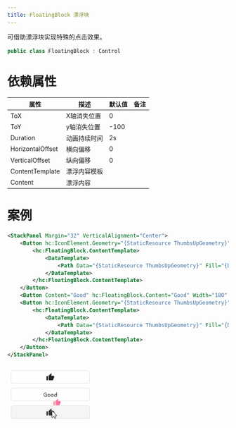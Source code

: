 ```yaml
---
title: FloatingBlock 漂浮块
---
```


可借助漂浮块实现特殊的点击效果。

```cs
public class FloatingBlock : Control
```

# 依赖属性

|属性|描述|默认值|备注|
|-|-|-|-|
|ToX|X轴消失位置|0||
|ToY|y轴消失位置|-100||
|Duration|动画持续时间|2s||
|HorizontalOffset|横向偏移|0||
|VerticalOffset|纵向偏移|0||
|ContentTemplate|漂浮内容模板|||
|Content|漂浮内容||||

# 案例

```xml
<StackPanel Margin="32" VerticalAlignment="Center">
    <Button hc:IconElement.Geometry="{StaticResource ThumbsUpGeometry}" Width="180">
        <hc:FloatingBlock.ContentTemplate>
            <DataTemplate>
                <Path Data="{StaticResource ThumbsUpGeometry}" Fill="{DynamicResource DangerBrush}" Width="16" Height="16"/>
            </DataTemplate>
        </hc:FloatingBlock.ContentTemplate>
    </Button>
    <Button Content="Good" hc:FloatingBlock.Content="Good" Width="180" Margin="0,10,0,0"/>
    <Button hc:IconElement.Geometry="{StaticResource ThumbsUpGeometry}" Width="180" Margin="0,10,0,0" hc:FloatingBlock.Duration="0:0:1" hc:FloatingBlock.VerticalOffset="-20" hc:FloatingBlock.ToX="50" hc:FloatingBlock.ToY="-80">
        <hc:FloatingBlock.ContentTemplate>
            <DataTemplate>
                <Path Data="{StaticResource ThumbsUpGeometry}" Fill="{DynamicResource DangerBrush}" Width="16" Height="16"/>
            </DataTemplate>
        </hc:FloatingBlock.ContentTemplate>
    </Button>
</StackPanel>
```

![FloatingBlock](https://raw.githubusercontent.com/HandyOrg/HandyOrgResource/master/HandyControl/Resources/FloatingBlock.gif)